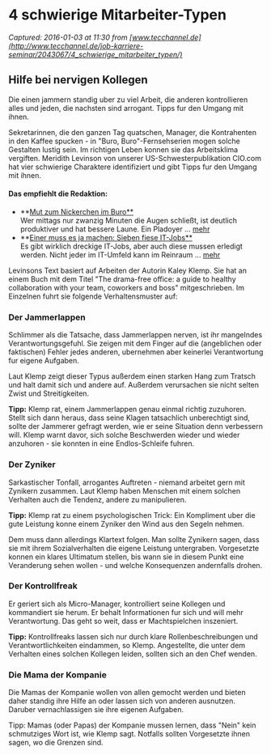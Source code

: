# 4 schwierige Mitarbeiter-Typen

_Captured: 2016-01-03 at 11:30 from [www.tecchannel.de](http://www.tecchannel.de/job-karriere-seminar/2043067/4_schwierige_mitarbeiter_typen/)_

## Hilfe bei nervigen Kollegen

Die einen jammern standig uber zu viel Arbeit, die anderen kontrollieren alles und jeden, die nachsten sind arrogant. Tipps fur den Umgang mit ihnen.

Sekretarinnen, die den ganzen Tag quatschen, Manager, die Kontrahenten in den Kaffee spucken - in "Buro, Buro"-Fernsehserien mogen solche Gestalten lustig sein. Im richtigen Leben konnen sie das Arbeitsklima vergiften. Meridith Levinson von unserer US-Schwesterpublikation CIO.com hat vier schwierige Charaktere identifiziert und gibt Tipps fur den Umgang mit ihnen.

#### Das empfiehlt die Redaktion:

  * **[Mut zum Nickerchen im Buro**](http://www.tecchannel.de/job-karriere-seminar/2062118/mut_zum_nickerchen_auch_chefs_brauchen_mittagsschlaf/)  
Wer mittags nur zwanzig Minuten die Augen schließt, ist deutlich produktiver und hat bessere Laune. Ein Pladoyer ... [ mehr ](http://www.tecchannel.de/job-karriere-seminar/2062118/mut_zum_nickerchen_auch_chefs_brauchen_mittagsschlaf/)
  * **[Einer muss es ja machen: Sieben fiese IT-Jobs**](http://www.tecchannel.de/server/extra/1753015/it_jobs_karriere_support_administrator_helpdesk/)  
Es gibt wirklich dreckige IT-Jobs, aber auch diese mussen erledigt werden. Nicht jeder im IT-Umfeld kann im Reinraum ... [ mehr ](http://www.tecchannel.de/server/extra/1753015/it_jobs_karriere_support_administrator_helpdesk/)

Levinsons Text basiert auf Arbeiten der Autorin Kaley Klemp. Sie hat an einem Buch mit dem Titel "The drama-free office: a guide to healthy collaboration with your team, coworkers and boss" mitgeschrieben. Im Einzelnen fuhrt sie folgende Verhaltensmuster auf:

### Der Jammerlappen

Schlimmer als die Tatsache, dass Jammerlappen nerven, ist ihr mangelndes Verantwortungsgefuhl. Sie zeigen mit dem Finger auf die (angeblichen oder faktischen) Fehler jedes anderen, ubernehmen aber keinerlei Verantwortung fur eigene Aufgaben.

Laut Klemp zeigt dieser Typus außerdem einen starken Hang zum Tratsch und halt damit sich und andere auf. Außerdem verursachen sie nicht selten Zwist und Streitigkeiten.

**Tipp:** Klemp rat, einem Jammerlappen genau einmal richtig zuzuhoren. Stellt sich dann heraus, dass seine Klagen tatsachlich unberechtigt sind, sollte der Jammerer gefragt werden, wie er seine Situation denn verbessern will. Klemp warnt davor, sich solche Beschwerden wieder und wieder anzuhoren - sie konnten in eine Endlos-Schleife fuhren.

### Der Zyniker

Sarkastischer Tonfall, arrogantes Auftreten - niemand arbeitet gern mit Zynikern zusammen. Laut Klemp haben Menschen mit einem solchen Verhalten auch die Tendenz, andere zu manipulieren.

**Tipp:** Klemp rat zu einem psychologischen Trick: Ein Kompliment uber die gute Leistung konne einem Zyniker den Wind aus den Segeln nehmen.

Dem muss dann allerdings Klartext folgen. Man sollte Zynikern sagen, dass sie mit ihrem Sozialverhalten die eigene Leistung untergraben. Vorgesetzte konnen ein klares Ultimatum stellen, bis wann sie in diesem Punkt eine Veranderung sehen wollen - und welche Konsequenzen andernfalls drohen.

### Der Kontrollfreak

Er geriert sich als Micro-Manager, kontrolliert seine Kollegen und kommandiert sie herum. Er behalt Informationen fur sich und will mehr Verantwortung. Das geht so weit, dass er Machtspielchen inszeniert.

**Tipp:** Kontrollfreaks lassen sich nur durch klare Rollenbeschreibungen und Verantwortlichkeiten eindammen, so Klemp. Angestellte, die unter dem Verhalten eines solchen Kollegen leiden, sollten sich an den Chef wenden.

### Die Mama der Kompanie

Die Mamas der Kompanie wollen von allen gemocht werden und bieten daher standig ihre Hilfe an oder lassen sich von anderen ausnutzen. Daruber vernachlassigen sie ihre eigenen Aufgaben.

Tipp: Mamas (oder Papas) der Kompanie mussen lernen, dass "Nein" kein schmutziges Wort ist, wie Klemp sagt. Notfalls sollten Vorgesetzte ihnen sagen, wo die Grenzen sind.
